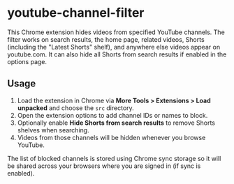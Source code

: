 # youtube-channel-filter

This Chrome extension hides videos from specified YouTube channels. The filter
works on search results, the home page, related videos, Shorts (including the
"Latest Shorts" shelf), and anywhere else videos appear on youtube.com.
It can also hide all Shorts from search results if enabled in the options page.

## Usage

1. Load the extension in Chrome via **More Tools > Extensions > Load unpacked**
   and choose the `src` directory.
2. Open the extension options to add channel IDs or names to block.
3. Optionally enable **Hide Shorts from search results** to remove Shorts
   shelves when searching.
4. Videos from those channels will be hidden whenever you browse YouTube.

The list of blocked channels is stored using Chrome sync storage so it will be
shared across your browsers where you are signed in (if sync is enabled).
